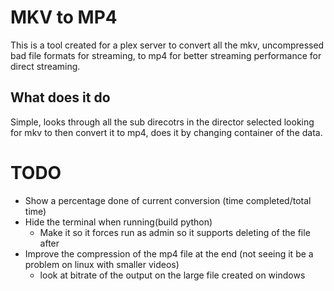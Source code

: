 # MKV to MP4
This is a tool created for a plex server to convert all the mkv, uncompressed bad file formats for streaming,
to mp4 for better streaming performance for direct streaming.

## What does it do
Simple, looks through all the sub direcotrs in the director selected looking for mkv to then convert it to mp4, does it by changing container
of the data.


# TODO
* Show a percentage done of current conversion (time completed/total time)
* Hide the terminal when running(build python)
    * Make it so it forces run as admin so it supports deleting of the file after
* Improve the compression of the mp4 file at the end (not seeing it be a problem on linux with smaller videos)
    * look at bitrate of the output on the large file created on windows

